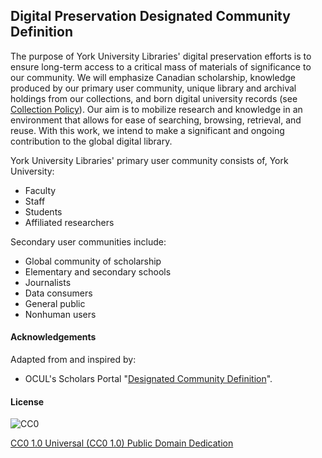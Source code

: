 ## Digital Preservation Designated Community Definition

The purpose of York University Libraries' digital preservation efforts is to ensure long-term access to a critical mass of materials of significance to our community. We will emphasize Canadian scholarship, knowledge produced by our primary user community, unique library and archival holdings from our collections, and born digital university records (see [Collection Policy](https://digital.library.yorku.ca/documentation/collection-policy)). Our aim is to mobilize research and knowledge in an environment that allows for ease of searching, browsing, retrieval, and reuse. With this work, we intend to make a significant and ongoing contribution to the global digital library.

York University Libraries' primary user community consists of, York University:

* Faculty
* Staff
* Students
* Affiliated researchers

Secondary user communities include:

* Global community of scholarship
* Elementary and secondary schools
* Journalists
* Data consumers
* General public
* Nonhuman users

#### Acknowledgements

Adapted from and inspired by:

* OCUL's Scholars Portal "[Designated Community Definition](https://spotdocs.scholarsportal.info/display/OAIS/Designated+Community+Definition)".

#### License

![CC0](https://i.creativecommons.org/p/zero/1.0/88x31.png "CC0")

[CC0 1.0 Universal (CC0 1.0) Public Domain Dedication](http://creativecommons.org/publicdomain/zero/1.0/)

